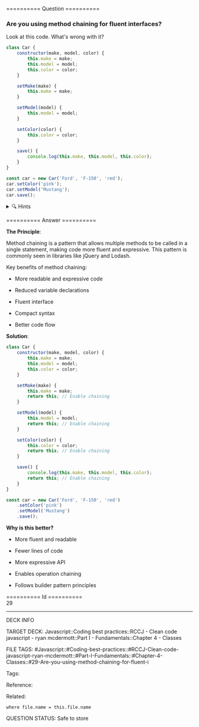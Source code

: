 ========== Question ==========  

### Are you using method chaining for fluent interfaces?

Look at this code. What's wrong with it?

```javascript
class Car {
    constructor(make, model, color) {
        this.make = make;
        this.model = model;
        this.color = color;
    }

    setMake(make) {
        this.make = make;
    }

    setModel(model) {
        this.model = model;
    }

    setColor(color) {
        this.color = color;
    }

    save() {
        console.log(this.make, this.model, this.color);
    }
}

const car = new Car('Ford', 'F-150', 'red');
car.setColor('pink');
car.setModel('Mustang');
car.save();
```

<details><summary>🔍 Hints</summary>

Think about:

-   How many lines of code are needed to modify the car?

-   Is there a way to make this more fluent?

-   What do popular libraries like jQuery do?

-   What needs to be returned from each method?

</details>  

========== Answer ==========  

**The Principle**:

Method chaining is a pattern that allows multiple methods to be called in a single statement, making code more fluent and expressive. This pattern is commonly seen in libraries like jQuery and Lodash.

Key benefits of method chaining:

-   More readable and expressive code

-   Reduced variable declarations

-   Fluent interface

-   Compact syntax

-   Better code flow

**Solution**:

```javascript
class Car {
    constructor(make, model, color) {
        this.make = make;
        this.model = model;
        this.color = color;
    }

    setMake(make) {
        this.make = make;
        return this; // Enable chaining
    }

    setModel(model) {
        this.model = model;
        return this; // Enable chaining
    }

    setColor(color) {
        this.color = color;
        return this; // Enable chaining
    }

    save() {
        console.log(this.make, this.model, this.color);
        return this; // Enable chaining
    }
}

const car = new Car('Ford', 'F-150', 'red')
    .setColor('pink')
    .setModel('Mustang')
    .save();
```

**Why is this better?**

-   More fluent and readable

-   Fewer lines of code

-   More expressive API

-   Enables operation chaining

-   Follows builder pattern principles

========== Id ==========  
29

---

DECK INFO

TARGET DECK: Javascript::Coding best practices::RCCJ - Clean code javascript - ryan mcdermott::Part I - Fundamentals::Chapter 4 - Classes

FILE TAGS: #Javascript::#Coding-best-practices::#RCCJ-Clean-code-javascript-ryan-mcdermott::#Part-I-Fundamentals::#Chapter-4-Classes::#29-Are-you-using-method-chaining-for-fluent-i

Tags:

Reference:

Related:

```dataview
where file.name = this.file.name
```

QUESTION STATUS: Safe to store
